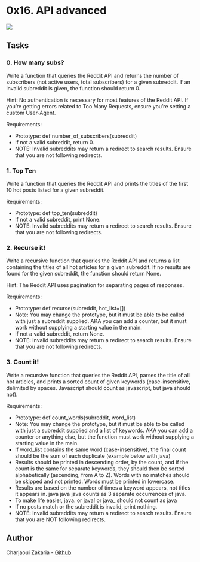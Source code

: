 # 0x16. API advanced

<img src="https://s3.amazonaws.com/intranet-projects-files/holbertonschool-sysadmin_devops/314/WIxXad8.png">

## Tasks

### 0. How many subs?

Write a function that queries the Reddit API and returns the number of subscribers (not active users, total subscribers) for a given subreddit. If an invalid subreddit is given, the function should return 0.

Hint: No authentication is necessary for most features of the Reddit API. If you’re getting errors related to Too Many Requests, ensure you’re setting a custom User-Agent.

Requirements:

- Prototype: def number_of_subscribers(subreddit)
- If not a valid subreddit, return 0.
- NOTE: Invalid subreddits may return a redirect to search results. Ensure that you are not following redirects.

### 1. Top Ten

Write a function that queries the Reddit API and prints the titles of the first 10 hot posts listed for a given subreddit.

Requirements:

- Prototype: def top_ten(subreddit)
- If not a valid subreddit, print None.
- NOTE: Invalid subreddits may return a redirect to search results. Ensure that you are not following redirects.

### 2. Recurse it!

Write a recursive function that queries the Reddit API and returns a list containing the titles of all hot articles for a given subreddit. If no results are found for the given subreddit, the function should return None.

Hint: The Reddit API uses pagination for separating pages of responses.

Requirements:

- Prototype: def recurse(subreddit, hot_list=[])
- Note: You may change the prototype, but it must be able to be called with just a subreddit supplied. AKA you can add a counter, but it must work without supplying a starting value in the main.
- If not a valid subreddit, return None.
- NOTE: Invalid subreddits may return a redirect to search results. Ensure that you are not following redirects.

### 3. Count it!

Write a recursive function that queries the Reddit API, parses the title of all hot articles, and prints a sorted count of given keywords (case-insensitive, delimited by spaces. Javascript should count as javascript, but java should not).

Requirements:

- Prototype: def count_words(subreddit, word_list)
- Note: You may change the prototype, but it must be able to be called with just a subreddit supplied and a list of keywords. AKA you can add a counter or anything else, but the function must work without supplying a starting value in the main.
- If word_list contains the same word (case-insensitive), the final count should be the sum of each duplicate (example below with java)
- Results should be printed in descending order, by the count, and if the count is the same for separate keywords, they should then be sorted alphabetically (ascending, from A to Z). Words with no matches should be skipped and not printed. Words must be printed in lowercase.
- Results are based on the number of times a keyword appears, not titles it appears in. java java java counts as 3 separate occurrences of java.
- To make life easier, java. or java! or java_ should not count as java
- If no posts match or the subreddit is invalid, print nothing.
- NOTE: Invalid subreddits may return a redirect to search results. Ensure that you are NOT following redirects.

## Author

Charjaoui Zakaria - [Github](https://github.com/Zakry27)
